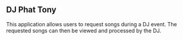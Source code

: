 ## DJ Phat Tony

This application allows users to request songs during a DJ event. The requested songs can then be viewed and processed by the DJ.
